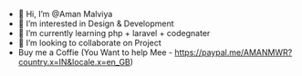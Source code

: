 - 👋 Hi, I’m @Aman Malviya
- 👀 I’m interested in Design & Development
- 🌱 I’m currently learning php + laravel + codegnater 
- 💞️ I’m looking to collaborate on Project 
- Buy me a Coffie (You Want to help Mee - https://paypal.me/AMANMWR?country.x=IN&locale.x=en_GB)

<!---
amanmwr/amanmwr is a ✨ special ✨ repository because its `README.md` (this file) appears on your GitHub profile.
You can click the Preview link to take a look at your changes.
--->

